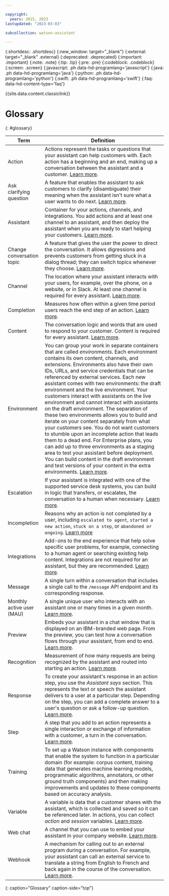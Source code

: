 ```yaml
---

copyright:
  years: 2015, 2023
lastupdated: "2023-03-03"

subcollection: watson-assistant

---
```


{:shortdesc: .shortdesc}
{:new_window: target="_blank"}
{:external: target="_blank" .external}
{:deprecated: .deprecated}
{:important: .important}
{:note: .note}
{:tip: .tip}
{:pre: .pre}
{:codeblock: .codeblock}
{:screen: .screen}
{:javascript: .ph data-hd-programlang='javascript'}
{:java: .ph data-hd-programlang='java'}
{:python: .ph data-hd-programlang='python'}
{:swift: .ph data-hd-programlang='swift'}
{:faq: data-hd-content-type='faq'}

{{site.data.content.classiclink}}

# Glossary
{: #glossary}

| Term | Definition |
| --- | --- |
| Action | Actions represent the tasks or questions that your assistant can help customers with. Each action has a beginning and an end, making up a conversation between the assistant and a customer.  [Learn more](/docs/watson-assistant?topic=watson-assistant-build-actions-overview). |
| Ask clarifying question | A feature that enables the assistant to ask customers to clarify (disambiguate) their meaning when the assistant isn't sure what a user wants to do next. [Learn more](/docs/watson-assistant?topic=watson-assistant-understand-questions#understand-questions-ask-clarifying-question). |
| Assistant | Container for your actions, channels, and integrations. You add actions and at least one channel to an assistant, and then deploy the assistant when you are ready to start helping your customers. [Learn more](/docs/watson-assistant?topic=watson-assistant-publish-overview). |
| Change conversation topic | A feature that gives the user the power to direct the conversation. It allows digressions and prevents customers from getting stuck in a dialog thread; they can switch topics whenever they choose. [Learn more](/docs/watson-assistant?topic=watson-assistant-change-topic). |
| Channel | The location where your assistant interacts with your users, for example, over the phone, on a website, or in Slack. At least one channel is required for every assistant. [Learn more](/docs/watson-assistant?topic=watson-assistant-deploy-assistant). |
| Completion | Measures how often within a given time period users reach the end step of an action. [Learn more](/docs/watson-assistant?topic=watson-assistant-analytics-action-completion#complete-reasons). |
| Content | The conversation logic and words that are used to respond to your customer. Content is required for every assistant. [Learn more](/docs/watson-assistant?topic=watson-assistant-build-actions-overview). |
| Environment | You can group your work in separate containers that are called _environments_. Each environment contains its own content, channels, and extensions. Environments also have their own IDs, URLs, and service credentials that can be referenced by external services. Each new assistant comes with two environments: the draft environment and the live environment. Your customers interact with assistants on the live environment and cannot interact with assistants on the draft environment. The separation of these two environments allows you to build and iterate on your content separately from what your customers see. You do not want customers to stumble upon an incomplete action that leads them to a dead end. For Enterprise plans, you can add up to three environments as a staging area to test your assistant before deployment. You can build content in the draft environment and test versions of your content in the extra environments. [Learn more](/docs/watson-assistant?topic=watson-assistant-publish-overview#environments). |
| Escalation | If your assistant is integrated with one of the supported service desk systems, you can build in logic that transfers, or escalates, the conversation to a human when necessary. [Learn more](/docs/watson-assistant?topic=watson-assistant-human-agent). |
| Incompletion | Reasons why an action is not completed by a user, including `escalated to agent`, `started a new action`, `stuck on a step`, or `abandoned or ongoing`. [Learn more](/docs/watson-assistant?topic=watson-assistant-analytics-action-completion#reasons-for-incompletion) |
| Integrations | Add-ons to the end experience that help solve specific user problems, for example, connecting to a human agent or searching existing help content. Integrations are not required for an assistant, but they are recommended. [Learn more](/docs/watson-assistant?topic=watson-assistant-deploy-assistant). |
| Message | A single turn within a conversation that includes a single call to the `/message` API endpoint and its corresponding response. |
| Monthly active user (MAU) | A single unique user who interacts with an assistant one or many times in a given month. [Learn more](/docs/watson-assistant?topic=watson-assistant-admin-managing-plan#admin-managing-plan-user-based). |
| Preview | Embeds your assistant in a chat window that is displayed on an IBM-branded web page. From the preview, you can test how a conversation flows through your assistant, from end to end. [Learn more](/docs/watson-assistant?topic=watson-assistant-preview-share). |
| Recognition | Measurement of how many requests are being recognized by the assistant and routed into starting an action. [Learn more](/docs/watson-assistant?topic=watson-assistant-analytics-overview#recognition). |
| Response | To create your assistant's response in an action step, you use the *Assistant says* section. This represents the text or speech the assistant delivers to a user at a particular step. Depending on the step, you can add a complete answer to a user's question or ask a follow-up question. [Learn more](/docs/watson-assistant?topic=watson-assistant-respond). |
| Step | A step that you add to an action represents a single interaction or exchange of information with a customer, a turn in the conversation. [Learn more](/docs/watson-assistant?topic=watson-assistant-build-actions-overview#steps). |
| Training |  To set up a Watson instance with components that enable the system to function in a particular domain (for example: corpus content, training data that generates machine learning models, programmatic algorithms, annotators, or other ground truth components) and then making improvements and updates to these components based on accuracy analysis. |
| Variable | A variable is data that a customer shares with the assistant, which is collected and saved so it can be referenced later. In actions, you can collect *action* and *session* variables. [Learn more](/docs/watson-assistant?topic=watson-assistant-manage-info#action-variables-and-session-variables). |
| Web chat | A channel that you can use to embed your assistant in your company website. [Learn more](/docs/watson-assistant?topic=watson-assistant-deploy-web-chat). |
| Webhook | A mechanism for calling out to an external program during a conversation. For example, your assistant can call an external service to translate a string from English to French and back again in the course of the conversation. [Learn more](/docs/watson-assistant?topic=watson-assistant-webhook-overview). |
{: caption="Glossary" caption-side="top"}
